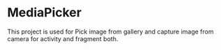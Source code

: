 # MediaPicker
This project is used for Pick image from gallery and capture image from camera for activity and fragment both.
